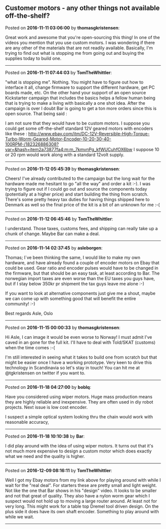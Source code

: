 ## Customer motors - any other things not available off-the-shelf?
Posted on **2016-11-11 03:06:00** by **thomasgkristensen**:

Great work and awesome that you're open-sourcing this thing! In one of the videos you mention that you use custom motors. I was wondering if there are any other of the materials that are not readily available. Basically, I'm trying to find out what is stopping me from going out and buying the supplies today to build one.

---

Posted on **2016-11-11 07:44:03** by **TomTheWhittler**:

"what is stopping me". Nothing. You might have to figure out how to interface it all, change firmware to support the different hardware, get PC boards made, etc. On the other hand your support of an open source Kickstarter campaign that includes the basics helps a fellow human being that is trying to make a living with basically a one shot idea. After the campaign is over I doubt Bar is going to get a ton more orders since this is open source. That being said :

I am not sure that they would have to be custom motors. I suppose you could get some off-the-shelf standard 12V geared motors with encoders like these : http://www.ebay.com/itm/DC-12V-Reversible-High-Torque-Turbo-Worm-Geared-Motor-Encoder-10-20-30-40-100RPM-/182326886308?var=&hash=item2a73877fa4:m:m_7kmvnPg_kfWUCuhfOX6bw
I suppose 10 or 20 rpm would work along with a standard 12volt supply.

---

Posted on **2016-11-12 05:45:39** by **thomasgkristensen**:

Cheers! I've already contributed to the campaign but the long wait for the hardware made me hesitant to go "all the way" and order a kit :-). I was trying to figure out if I could go out and source the components today (potentially at a higher price) and start building the thing from scratch. There's some pretty heavy tax duties for having things shipped here to Denmark as well so the final price of the kit is a bit of an unknown for me :-(

---

Posted on **2016-11-12 06:45:46** by **TomTheWhittler**:

I understand. Those taxes, customs fees, and shipping can really take up a chunk of change. Maybe Bar can make a deal.

---

Posted on **2016-11-14 02:37:45** by **asleborgen**:

Thomas; I`ve been thinking the same, I would like to make my own hardware, and have already found a couple of encoder motors on Ebay that could be used. Gear ratio and encoder pulses would have to be changed in the firmware, but that should be an easy task, at least according to Bar. The norwegian import taxes are even worse than the EU taxes you guys have, but if I stay below 350kr pr shipment the tax guys leave me alone :-) 

If you want to look at alternative components just give me a shout, maybe we can come up with something good that will benefit the entire community! :-)

Best regards
Asle, Oslo

---

Posted on **2016-11-15 00:00:33** by **thomasgkristensen**:

Hi Asle, I can image it would be even worse to Norway! I must admit I've caved in an gone for the full kit. I'll have to deal with Told/SKAT (customs) when the time comes :-(

I'm still interested in seeing what it takes to build one from scratch but that might be easier once I have a working prototype. Very keen to drive this technology in Scandinavia so let's stay in touch! You can hit me at @tgkristensen on twitter if you want to.

---

Posted on **2016-11-18 04:27:00** by **boblq**:

Have you considered using wiper motors. Huge mass production means they are highly reliable and inexpensive. They are often used in diy robot projects. Next issue is low cost encoder. 

I suspect a simple optical system looking thru the chain would work with reasonable accuracy,

---

Posted on **2016-11-18 10:10:38** by **Bar**:

I did play around with the idea of using wiper motors. It turns out that it's not much more expensive to design a custom motor which does exactly what we need and the quality is higher.

---

Posted on **2016-12-09 08:16:11** by **TomTheWhittler**:

Well I got my Ebay motors from my link above for playing around with while I wait for the "real deal". For starters these are pretty small and light weight. Not like the one that Bar shows in his "design" video. It looks to be smaller and not that great of quality. They also have a nylon worm gear which I suspect would not hold up to moving a large router around. At least not for very long. This might work for a table top Dremel tool driven design. On the plus side it does have its own shaft encoder. Something to play around with while we wait.

---

